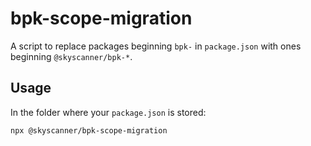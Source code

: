 # bpk-scope-migration

A script to replace packages beginning `bpk-` in `package.json` with ones beginning `@skyscanner/bpk-*`.

## Usage

In the folder where your `package.json` is stored:

```bash
npx @skyscanner/bpk-scope-migration
```